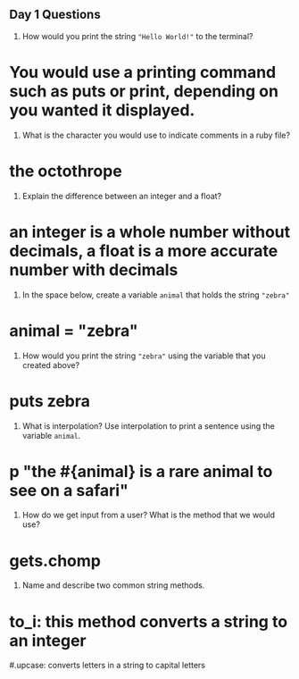 ## Day 1 Questions

1. How would you print the string `"Hello World!"` to the terminal?
# You would use a printing command such as puts or print, depending on you wanted it displayed.

1. What is the character you would use to indicate comments in a ruby file?
# the octothrope

1. Explain the difference between an integer and a float?
# an integer is a whole number without decimals, a float is a more accurate number with decimals

1. In the space below, create a variable `animal` that holds the string `"zebra"`
# animal = "zebra"

1. How would you print the string `"zebra"` using the variable that you created above?
# puts zebra

1. What is interpolation? Use interpolation to print a sentence using the variable `animal`.
# p "the #{animal} is a rare animal to see on a safari"
1. How do we get input from a user? What is the method that we would use?
# gets.chomp

1. Name and describe two common string methods.
# to_i: this method converts a string to an integer
#.upcase: converts letters in a string to capital letters 
